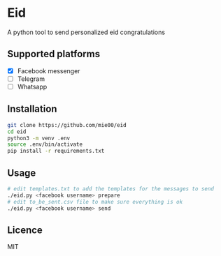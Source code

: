 # Eid

A python tool to send personalized eid congratulations

## Supported platforms

- [x] Facebook messenger
- [ ] Telegram
- [ ] Whatsapp

## Installation

```sh
git clone https://github.com/mie00/eid
cd eid
python3 -m venv .env
source .env/bin/activate
pip install -r requirements.txt
```

## Usage

```sh
# edit templates.txt to add the templates for the messages to send
./eid.py <facebook username> prepare
# edit to_be_sent.csv file to make sure everything is ok
./eid.py <facebook username> send
```

## Licence

MIT
